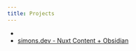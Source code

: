 ```yaml
---
title: Projects
---
```

- 
- [simons.dev - Nuxt Content + Obsidian](simons.dev%20-%20Nuxt%20Content%20+%20Obsidian.md)
